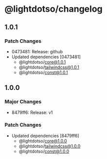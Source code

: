 # @lightdotso/changelog

## 1.0.1

### Patch Changes

- 0473481: Release: github
- Updated dependencies [0473481]
  - @lightdotso/core@1.0.1
  - @lightdotso/tailwindcss@1.0.1
  - @lightdotso/const@1.0.1

## 1.0.0

### Major Changes

- 8479ff6: Release: v1

### Patch Changes

- Updated dependencies [8479ff6]
  - @lightdotso/core@1.0.0
  - @lightdotso/tailwindcss@1.0.0
  - @lightdotso/const@1.0.0
